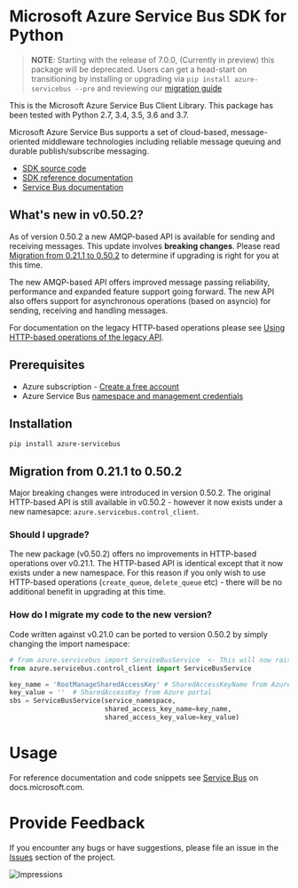 # Microsoft Azure Service Bus SDK for Python

> **NOTE**: Starting with the release of 7.0.0, (Currently in preview) this package will be deprecated.
> Users can get a head-start on transitioning by installing or upgrading via `pip install azure-servicebus --pre` and reviewing our [migration guide](https://github.com/Azure/azure-sdk-for-python/blob/master/sdk/servicebus/azure-servicebus/migration_guide.md)

This is the Microsoft Azure Service Bus Client Library.
This package has been tested with Python 2.7, 3.4, 3.5, 3.6 and 3.7.

Microsoft Azure Service Bus supports a set of cloud-based, message-oriented middleware technologies including reliable message queuing and durable publish/subscribe messaging.

* [SDK source code](https://github.com/Azure/azure-sdk-for-python/tree/master/sdk/servicebus/azure-servicebus)
* [SDK reference documentation](https://docs.microsoft.com/python/api/overview/azure/servicebus/client?view=azure-python)
* [Service Bus documentation](https://docs.microsoft.com/azure/service-bus-messaging/)


## What's new in v0.50.2?

As of version 0.50.2 a new AMQP-based API is available for sending and receiving messages. This update involves **breaking changes**.
Please read [Migration from 0.21.1 to 0.50.2](#migration-from-0211-to-0502) to determine if upgrading is
right for you at this time.

The new AMQP-based API offers improved message passing reliability, performance and expanded feature support going forward.
The new API also offers support for asynchronous operations (based on asyncio) for sending, receiving and handling messages.

For documentation on the legacy HTTP-based operations please see [Using HTTP-based operations of the legacy API](https://docs.microsoft.com/python/api/overview/azure/servicebus?view=azure-python#using-http-based-operations-of-the-legacy-api).


## Prerequisites

* Azure subscription - [Create a free account](https://azure.microsoft.com/free/)
* Azure Service Bus [namespace and management credentials](https://docs.microsoft.com/azure/service-bus-messaging/service-bus-create-namespace-portal)


## Installation

```shell
pip install azure-servicebus
```

## Migration from 0.21.1 to 0.50.2

Major breaking changes were introduced in version 0.50.2.
The original HTTP-based API is still available in v0.50.2 - however it now exists under a new namesapce: `azure.servicebus.control_client`.

### Should I upgrade?

The new package (v0.50.2) offers no improvements in HTTP-based operations over v0.21.1. The HTTP-based API is identical except that it now
exists under a new namespace. For this reason if you only wish to use HTTP-based operations (`create_queue`, `delete_queue` etc) - there will be
no additional benefit in upgrading at this time.


### How do I migrate my code to the new version?

Code written against v0.21.0 can be ported to version 0.50.2 by simply changing the import namespace:

```python
# from azure.servicebus import ServiceBusService  <- This will now raise an ImportError
from azure.servicebus.control_client import ServiceBusService

key_name = 'RootManageSharedAccessKey' # SharedAccessKeyName from Azure portal
key_value = ''  # SharedAccessKey from Azure portal
sbs = ServiceBusService(service_namespace,
                        shared_access_key_name=key_name,
                        shared_access_key_value=key_value)
```


# Usage

For reference documentation and code snippets see [Service Bus](https://docs.microsoft.com/python/api/overview/azure/servicebus)
on docs.microsoft.com.


# Provide Feedback

If you encounter any bugs or have suggestions, please file an issue in the
[Issues](https://github.com/Azure/azure-sdk-for-python/issues)
section of the project.


![Impressions](https://azure-sdk-impressions.azurewebsites.net/api/impressions/azure-sdk-for-python%2Fazure-servicebus%2FREADME.png)
